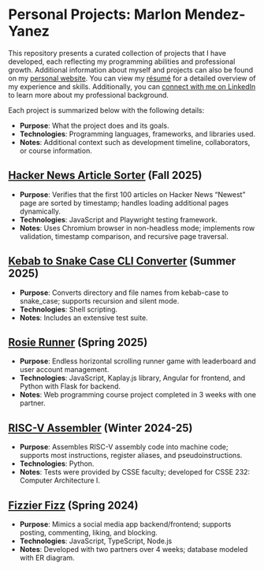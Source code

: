 # Personal Projects: Marlon Mendez-Yanez

This repository presents a curated collection of projects that I have developed, each reflecting my programming abilities and 
professional growth. Additional information about myself and projects can also be found on my 
[personal website](https://rhit-mendezm.github.io/). You can view my [résumé](./Marlon%20O.%20Mendez-Yanez%20-%20Resume.pdf) 
for a detailed overview of my experience and skills. Additionally, you can 
[connect with me on LinkedIn](https://www.linkedin.com/in/marlon-mendez-yanez) to learn more about my professional background.

Each project is summarized below with the following details:
* **Purpose**: What the project does and its goals.
* **Technologies**: Programming languages, frameworks, and libraries used.
* **Notes**: Additional context such as development timeline, collaborators, or course information.

## [Hacker News Article Sorter](./playwright_test) (Fall 2025)

* **Purpose**: Verifies that the first 100 articles on Hacker News “Newest” page are sorted by timestamp; 
handles loading additional pages dynamically.
* **Technologies**: JavaScript and Playwright testing framework.
* **Notes**: Uses Chromium browser in non-headless mode; implements row validation, timestamp comparison, and recursive page traversal.

## [Kebab to Snake Case CLI Converter](./kebab2snake) (Summer 2025)

* **Purpose**: Converts directory and file names from kebab-case to snake_case; supports recursion and silent mode.
* **Technologies**: Shell scripting.
* **Notes**: Includes an extensive test suite.

## [Rosie Runner](https://github.com/rhit-csse280/final-project-s25_107) (Spring 2025)

* **Purpose**: Endless horizontal scrolling runner game with leaderboard and user account management.
* **Technologies**: JavaScript, Kaplay.js library, Angular for frontend, and Python with Flask for backend.
* **Notes**: Web programming course project completed in 3 weeks with one partner.

## [RISC-V Assembler](./risc_v_assembler) (Winter 2024-25)

* **Purpose**: Assembles RISC-V assembly code into machine code; supports most instructions, register aliases, and pseudoinstructions.
* **Technologies**: Python.
* **Notes**: Tests were provided by CSSE faculty; developed for CSSE 232: Computer Architecture I.

## [Fizzier Fizz](./database_connectivity) (Spring 2024)

* **Purpose**: Mimics a social media app backend/frontend; supports posting, commenting, liking, and blocking.
* **Technologies**: JavaScript, TypeScript, Node.js
* **Notes**: Developed with two partners over 4 weeks; database modeled with ER diagram.

